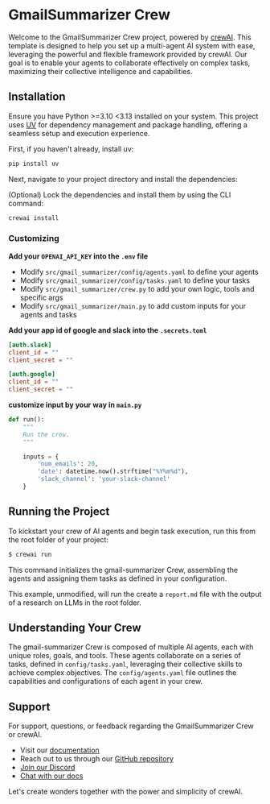 # GmailSummarizer Crew

Welcome to the GmailSummarizer Crew project, powered by [crewAI](https://crewai.com). This template is designed to help
you set up a multi-agent AI system with ease, leveraging the powerful and flexible framework provided by crewAI. Our
goal is to enable your agents to collaborate effectively on complex tasks, maximizing their collective intelligence and
capabilities.

## Installation

Ensure you have Python >=3.10 <3.13 installed on your system. This project uses [UV](https://docs.astral.sh/uv/) for
dependency management and package handling, offering a seamless setup and execution experience.

First, if you haven't already, install uv:

```bash
pip install uv
```

Next, navigate to your project directory and install the dependencies:

(Optional) Lock the dependencies and install them by using the CLI command:

```bash
crewai install
```

### Customizing

**Add your `OPENAI_API_KEY` into the `.env` file**

- Modify `src/gmail_summarizer/config/agents.yaml` to define your agents
- Modify `src/gmail_summarizer/config/tasks.yaml` to define your tasks
- Modify `src/gmail_summarizer/crew.py` to add your own logic, tools and specific args
- Modify `src/gmail_summarizer/main.py` to add custom inputs for your agents and tasks

**Add your app id of google and slack into the `.secrets.toml`**

```toml
[auth.slack]
client_id = ""
client_secret = ""

[auth.google]
client_id = ""
client_secret = ""
```

**customize input by your way in `main.py`**

```python
def run():
    """
    Run the crew.
    """

    inputs = {
        'num_emails': 20,
        'date': datetime.now().strftime("%Y%m%d"),
        'slack_channel': 'your-slack-channel'
    }
```

## Running the Project

To kickstart your crew of AI agents and begin task execution, run this from the root folder of your project:

```bash
$ crewai run
```

This command initializes the gmail-summarizer Crew, assembling the agents and assigning them tasks as defined in your
configuration.

This example, unmodified, will run the create a `report.md` file with the output of a research on LLMs in the root
folder.

## Understanding Your Crew

The gmail-summarizer Crew is composed of multiple AI agents, each with unique roles, goals, and tools. These agents
collaborate on a series of tasks, defined in `config/tasks.yaml`, leveraging their collective skills to achieve complex
objectives. The `config/agents.yaml` file outlines the capabilities and configurations of each agent in your crew.

## Support

For support, questions, or feedback regarding the GmailSummarizer Crew or crewAI.

- Visit our [documentation](https://docs.crewai.com)
- Reach out to us through our [GitHub repository](https://github.com/joaomdmoura/crewai)
- [Join our Discord](https://discord.com/invite/X4JWnZnxPb)
- [Chat with our docs](https://chatg.pt/DWjSBZn)

Let's create wonders together with the power and simplicity of crewAI.
